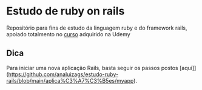 # Estudo de ruby on rails
Repositório para fins de estudo da linguagem ruby e do framework rails, apoiado totalmento no [curso](https://www.udemy.com/course/rubyonrails/) adquirido na Udemy

## Dica

Para iniciar uma nova aplicação Rails, basta seguir os  passos postos [aqui]](https://github.com/analuizags/estudo-ruby-rails/blob/main/aplica%C3%A7%C3%B5es/myapp).